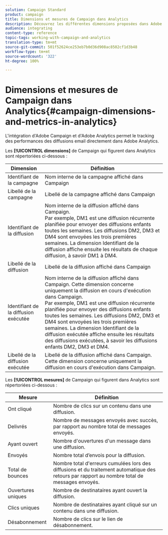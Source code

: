 ```yaml
---
solution: Campaign Standard
product: campaign
title: Dimensions et mesures de Campaign dans Analytics
description: Découvrez les différentes dimensions proposées dans Adobe Analytics afin de commencer le tracking de vos diffusions email depuis Adobe Campaign.
audience: integrating
content-type: reference
topic-tags: working-with-campaign-and-analytics
translation-type: tm+mt
source-git-commit: 501f52624ce253eb7b0d36d908ac8502cf1d3b48
workflow-type: tm+mt
source-wordcount: '322'
ht-degree: 100%

---
```



# Dimensions et mesures de Campaign dans Analytics{#campaign-dimensions-and-metrics-in-analytics}

L&#39;intégration d&#39;Adobe Campaign et d&#39;Adobe Analytics permet le tracking des performances des diffusions email directement dans Adobe Analytics.

Les **[!UICONTROL dimensions]** de Campaign qui figurent dans Analytics sont répertoriées ci-dessous :

<table> 
 <thead> 
  <tr> 
   <th> Dimension<br /> </th> 
   <th> Définition<br /> </th> 
  </tr> 
 </thead> 
 <tbody> 
  <tr> 
   <td> Identifiant de la campagne<br /> </td> 
   <td> Nom interne de la campagne affiché dans Campaign<br /> </td> 
  </tr> 
  <tr> 
   <td> Libellé de la campagne<br /> </td> 
   <td> Libellé de la campagne affiché dans Campaign<br /> </td> 
  </tr> 
  <tr> 
   <td> Identifiant de la diffusion<br /> </td> 
   <td> Nom interne de la diffusion affiché dans Campaign.<br /> Par exemple, DM1 est une diffusion récurrente planifiée pour envoyer des diffusions enfants toutes les semaines. Les diffusions DM2, DM3 et DM4 sont envoyées les trois premières semaines. La dimension Identifiant de la diffusion affiche ensuite les résultats de chaque diffusion, à savoir DM1 à DM4. <br /> </td> 
  </tr> 
  <tr> 
   <td> Libellé de la diffusion<br /> </td> 
   <td> Libellé de la diffusion affiché dans Campaign<br /> </td> 
  </tr> 
  <tr> 
   <td> Identifiant de la diffusion exécutée<br /> </td> 
   <td> Nom interne de la diffusion affiché dans Campaign. Cette dimension concerne uniquement la diffusion en cours d'exécution dans Campaign.<br /> Par exemple, DM1 est une diffusion récurrente planifiée pour envoyer des diffusions enfants toutes les semaines. Les diffusions DM2, DM3 et DM4 sont envoyées les trois premières semaines. La dimension Identifiant de la diffusion exécutée affiche ensuite les résultats des diffusions exécutées, à savoir les diffusions enfants DM2, DM3 et DM4. <br /> </td> 
  </tr> 
  <tr> 
   <td> Libellé de la diffusion exécutée<br /> </td> 
   <td> Libellé de la diffusion affiché dans Campaign. Cette dimension concerne uniquement la diffusion en cours d'exécution dans Campaign.<br /> </td> 
  </tr> 
 </tbody> 
</table>

Les **[!UICONTROL mesures]** de Campaign qui figurent dans Analytics sont répertoriées ci-dessous :

<table> 
 <thead> 
  <tr> 
   <th> Mesure<br /> </th> 
   <th> Définition<br /> </th> 
  </tr> 
 </thead> 
 <tbody> 
  <tr> 
   <td> Ont cliqué<br /> </td> 
   <td> Nombre de clics sur un contenu dans une diffusion.<br /> </td> 
  </tr> 
  <tr> 
   <td> Delivrés<br /> </td> 
   <td> Nombre de messages envoyés avec succès, par rapport au nombre total de messages envoyés.<br /> </td> 
  </tr> 
  <tr> 
   <td> Ayant ouvert<br /> </td> 
   <td> Nombre d'ouvertures d'un message dans une diffusion.<br /> </td> 
  </tr> 
  <tr> 
   <td> Envoyés<br /> </td> 
   <td> Nombre total d’envois pour la diffusion.<br /> </td> 
  </tr> 
  <tr> 
   <td> Total de bounces<br /> </td> 
   <td> Nombre total d'erreurs cumulées lors des diffusions et du traitement automatique des retours par rapport au nombre total de messages envoyés.<br /> </td> 
  </tr> 
  <tr> 
   <td> Ouvertures uniques<br /> </td> 
   <td> Nombre de destinataires ayant ouvert la diffusion.<br /> </td> 
  </tr> 
  <tr> 
   <td> Clics uniques<br /> </td> 
   <td> Nombre de destinataires ayant cliqué sur un contenu dans une diffusion.<br /> </td> 
  </tr> 
  <tr> 
   <td> Désabonnement<br /> </td> 
   <td> Nombre de clics sur le lien de désabonnement.<br /> </td> 
  </tr> 
 </tbody> 
</table>

